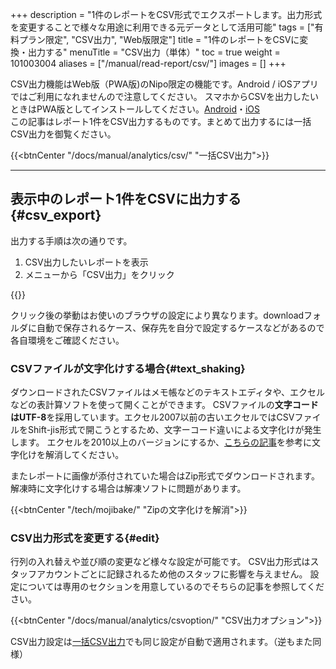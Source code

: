 +++
description = "1件のレポートをCSV形式でエクスポートします。出力形式を変更することで様々な用途に利用できる元データとして活用可能"
tags = ["有料プラン限定", "CSV出力", "Web版限定"]
title = "1件のレポートをCSVに変換・出力する"
menuTitle = "CSV出力（単体）"
toc = true
weight = 101003004
aliases = ["/manual/read-report/csv/"]
images = []
+++

CSV出力機能はWeb版（PWA版)のNipo限定の機能です。Android / iOSアプリではご利用になれませんので注意してください。
スマホからCSVを出力したいときはPWA版としてインストールしてください。[Android](/docs/system/android/)・[iOS](/docs/system/ios/)  
この記事はレポート1件をCSV出力するものです。まとめて出力するには一括CSV出力を御覧ください。

{{<btnCenter "/docs/manual/analytics/csv/" "一括CSV出力">}}

---

## 表示中のレポート1件をCSVに出力する{#csv_export}

出力する手順は次の通りです。

1. CSV出力したいレポートを表示
1. メニューから「CSV出力」をクリック

{{<appscreen filename="report-to-csv" title="表示中の日報1件をCSVに出力します。スマートフォンは画面幅の関係で出力ボタンが下部に配置されます">}}

クリック後の挙動はお使いのブラウザの設定により異なります。downloadフォルダに自動で保存されるケース、保存先を自分で設定するケースなどがあるので各自環境をご確認ください。

### CSVファイルが文字化けする場合{#text_shaking}

ダウンロードされたCSVファイルはメモ帳などのテキストエディタや、エクセルなどの表計算ソフトを使って開くことができます。
CSVファイルの**文字コードはUTF-8**を採用しています。エクセル2007以前の古いエクセルではCSVファイルをShift-jis形式で開こうとするため、文字ーコード違いによる文字化けが発生します。
エクセルを2010以上のバージョンにするか、[こちらの記事](https://www.pc-koubou.jp/magazine/38143)を参考に文字化けを解消してください。

またレポートに画像が添付されていた場合はZip形式でダウンロードされます。解凍時に文字化けする場合は解凍ソフトに問題があります。

{{<btnCenter "/tech/mojibake/" "Zipの文字化けを解消">}}

### CSV出力形式を変更する{#edit}

行列の入れ替えや並び順の変更など様々な設定が可能です。
CSV出力形式はスタッフアカウントごとに記録されるため他のスタッフに影響を与えません。
設定については専用のセクションを用意しているのでそちらの記事を参照してください。

{{<btnCenter "/docs/manual/analytics/csvoption/" "CSV出力オプション">}}

CSV出力設定は[一括CSV出力](/docs/manual/analytics/csv/)でも同じ設定が自動で適用されます。（逆もまた同様）
